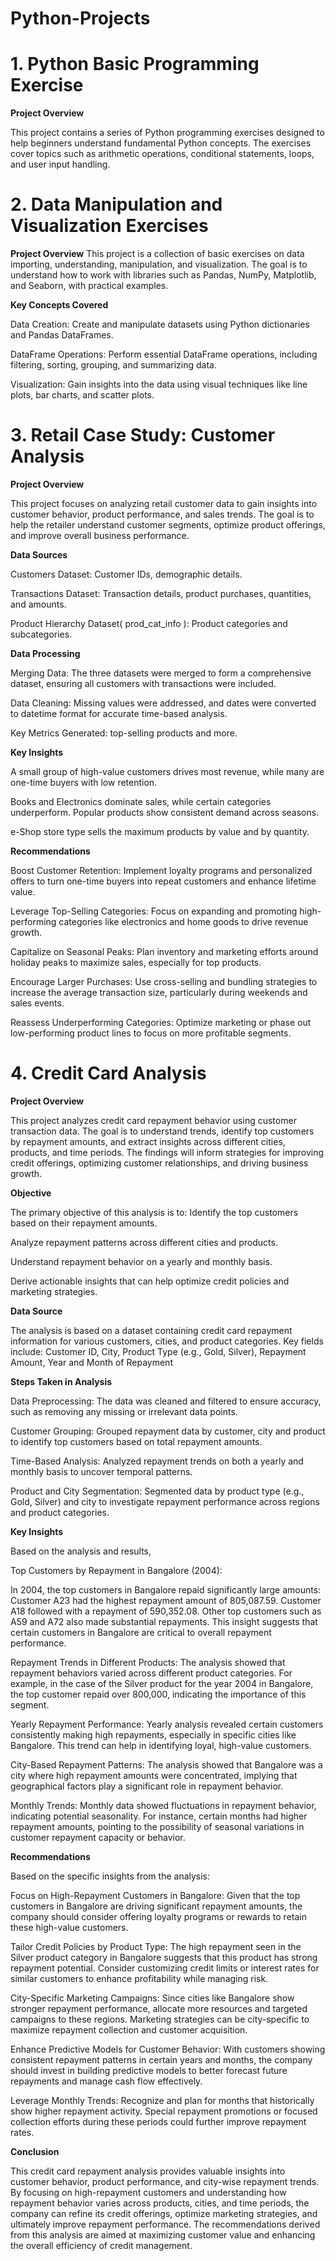 # Python-Projects

# 1. Python Basic Programming Exercise

**Project Overview**

This project contains a series of Python programming exercises designed to help beginners understand fundamental Python concepts. The exercises cover topics such as arithmetic operations, conditional statements, loops, and user input handling.

# 2. Data Manipulation and Visualization Exercises
**Project Overview**
This project is a collection of basic exercises on data importing, understanding, manipulation, and visualization. The goal is to understand how to work with libraries such as Pandas, NumPy, Matplotlib, and Seaborn, with practical examples. 

**Key Concepts Covered**

Data Creation:
Create and manipulate datasets using Python dictionaries and Pandas DataFrames.

DataFrame Operations:
Perform essential DataFrame operations, including filtering, sorting, grouping, and summarizing data.

Visualization:
Gain insights into the data using visual techniques like line plots, bar charts, and scatter plots.

# 3. Retail Case Study: Customer Analysis

**Project Overview**

This project focuses on analyzing retail customer data to gain insights into customer behavior, product performance, and sales trends. The goal is to help the retailer understand customer segments, optimize product offerings, and improve overall business performance.

**Data Sources**

Customers Dataset: Customer IDs, demographic details.

Transactions Dataset: Transaction details, product purchases, quantities, and amounts.

Product Hierarchy Dataset( prod_cat_info ): Product categories and subcategories.

**Data Processing**

Merging Data: The three datasets were merged to form a comprehensive dataset, ensuring all customers with transactions were included.

Data Cleaning: Missing values were addressed, and dates were converted to datetime format for accurate time-based analysis.

Key Metrics Generated: top-selling products and more.

**Key Insights**

A small group of high-value customers drives most revenue, while many are one-time buyers with low retention.

Books and Electronics dominate sales, while certain categories underperform. Popular products show consistent demand across seasons.

e-Shop store type sells the maximum products by value and by quantity.

**Recommendations**

Boost Customer Retention:
Implement loyalty programs and personalized offers to turn one-time buyers into repeat customers and enhance lifetime value.

Leverage Top-Selling Categories:
Focus on expanding and promoting high-performing categories like electronics and home goods to drive revenue growth.

Capitalize on Seasonal Peaks:
Plan inventory and marketing efforts around holiday peaks to maximize sales, especially for top products.

Encourage Larger Purchases:
Use cross-selling and bundling strategies to increase the average transaction size, particularly during weekends and sales events.

Reassess Underperforming Categories:
Optimize marketing or phase out low-performing product lines to focus on more profitable segments.

# 4. Credit Card Analysis

**Project Overview**

This project analyzes credit card repayment behavior using customer transaction data. The goal is to understand trends, identify top customers by repayment amounts, and extract insights across different cities, products, and time periods. The findings will inform strategies for improving credit offerings, optimizing customer relationships, and driving business growth.

**Objective**

The primary objective of this analysis is to: 
Identify the top customers based on their repayment amounts.

Analyze repayment patterns across different cities and products.

Understand repayment behavior on a yearly and monthly basis.

Derive actionable insights that can help optimize credit policies and marketing strategies.

**Data Source**

The analysis is based on a dataset containing credit card repayment information for various customers, cities, and product categories. Key fields include:
Customer ID, City, Product Type (e.g., Gold, Silver), Repayment Amount, Year and Month of Repayment

**Steps Taken in Analysis**

Data Preprocessing:
The data was cleaned and filtered to ensure accuracy, such as removing any missing or irrelevant data points.

Customer Grouping:
Grouped repayment data by customer, city and product to identify top customers based on total repayment amounts.

Time-Based Analysis:
Analyzed repayment trends on both a yearly and monthly basis to uncover temporal patterns.

Product and City Segmentation:
Segmented data by product type (e.g., Gold, Silver) and city to investigate repayment performance across regions and product categories.

**Key Insights**

Based on the analysis and results,

Top Customers by Repayment in Bangalore (2004):

In 2004, the top customers in Bangalore repaid significantly large amounts:
Customer A23 had the highest repayment amount of 805,087.59.
Customer A18 followed with a repayment of 590,352.08.
Other top customers such as A59 and A72 also made substantial repayments.
This insight suggests that certain customers in Bangalore are critical to overall repayment performance.

Repayment Trends in Different Products:
The analysis showed that repayment behaviors varied across different product categories. For example, in the case of the Silver product for the year 2004 in Bangalore, the top customer repaid over 800,000, indicating the importance of this segment.

Yearly Repayment Performance:
Yearly analysis revealed certain customers consistently making high repayments, especially in specific cities like Bangalore. This trend can help in identifying loyal, high-value customers.

City-Based Repayment Patterns:
The analysis showed that Bangalore was a city where high repayment amounts were concentrated, implying that geographical factors play a significant role in repayment behavior.

Monthly Trends:
Monthly data showed fluctuations in repayment behavior, indicating potential seasonality. For instance, certain months had higher repayment amounts, pointing to the possibility of seasonal variations in customer repayment capacity or behavior.

**Recommendations**

Based on the specific insights from the analysis:

Focus on High-Repayment Customers in Bangalore: 
Given that the top customers in Bangalore are driving significant repayment amounts, the company should consider offering loyalty programs or rewards to retain these high-value customers.

Tailor Credit Policies by Product Type: 
The high repayment seen in the Silver product category in Bangalore suggests that this product has strong repayment potential. Consider customizing credit limits or interest rates for similar customers to enhance profitability while managing risk.

City-Specific Marketing Campaigns: 
Since cities like Bangalore show stronger repayment performance, allocate more resources and targeted campaigns to these regions. Marketing strategies can be city-specific to maximize repayment collection and customer acquisition.

Enhance Predictive Models for Customer Behavior: 
With customers showing consistent repayment patterns in certain years and months, the company should invest in building predictive models to better forecast future repayments and manage cash flow effectively.

Leverage Monthly Trends: 
Recognize and plan for months that historically show higher repayment activity. Special repayment promotions or focused collection efforts during these periods could further improve repayment rates.

**Conclusion**

This credit card repayment analysis provides valuable insights into customer behavior, product performance, and city-wise repayment trends. By focusing on high-repayment customers and understanding how repayment behavior varies across products, cities, and time periods, the company can refine its credit offerings, optimize marketing strategies, and ultimately improve repayment performance. The recommendations derived from this analysis are aimed at maximizing customer value and enhancing the overall efficiency of credit management.


